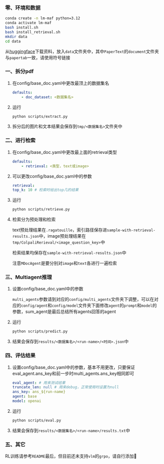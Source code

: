 ### 零、环境和数据
```bash
conda create -n lm-maf python=3.12
conda activate lm-maf
bash install.sh
bash install_retrieval.sh
mkdir data
cd data
```

从[huggingface](https://huggingface.co/datasets/Lillianwei/Mdocagent-dataset)下载资料，放入`data`文件夹中，其中`PaperText`的`document`文件夹与`papertab`一致，请使用符号链接

### 一、拆分pdf
1. 在config/base_doc.yaml中更改最顶上的数据集名
    ```yaml
    defaults:
        - doc_dataset: <数据集名>
    ```
    
2. 运行
    ```bash
    python scripts/extract.py
    ```

3. 拆分后的图片和文本结果会保存到`tmp/<数据集名>`文件夹中

### 二、进行检索

1. 在config/base_doc.yaml中更改最上面的retrieval类型
    ```yaml
    defaults:
        - retrieval: <类型，text或image>
    ```

2. 可以更改config/base_doc.yaml中的参数
    ```yaml
    retrieval:
    top_k: 10 # 检索时给出top几的结果
    ```

3. 运行
    ```bash
    python scripts/retrieve.py
    ```

4. 检索分为预处理和检索

    text预处理结果在`.ragatouille`，索引路径保存进`sample-with-retrieval-results.json`中，image预处理结果在`tmp/ColpaliRerieval/<image_question_key>`中

    检索结果均保存在`sample-with-retrieval-results.json`中

    注意`MDocAgent`是要分别对`image`和`text`各进行一遍检索

### 三、Multiagent推理

1. 设置config/base_doc.yaml中的参数

    `multi_agents`参数请到对应的`config/multi_agents`文件夹下调整，可以在对应的`config/agent`和`config/model`文件夹下面修改`agent`的`prompt`和`model`的参数，sum_agent是最后总结所有agents回答的agent

2. 运行
    ```bash
    python scripts/predict.py
    ```

3. 结果会保存到`results/<数据集名>/<run-name>/<时间>.json`中

### 四、评估结果
1. 设置config/base_doc.yaml中的参数，基本不用更改，只要保证eval_agent.ans_key和前一步时multi_agents.ans_key相同即可
    ```yaml
    eval_agent: # 用来测试结果
    truncate_len: null # 用来debug，正常使用时设置为null
    ans_key: ans_${run-name}
    agent: base
    model: openai
    ```

2. 运行
    ```bash
    python scripts/eval.py
    ```

3. 结果会保存到`results/<数据集名>/<run-name>/results.txt`中

### 五、其它

RL训练请参考`README`最后，但目前还未支持`vlm`的`grpo`，请自行添加🥹
